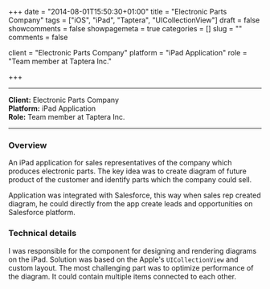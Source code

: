 +++
date = "2014-08-01T15:50:30+01:00"
title = "Electronic Parts Company"
tags = ["iOS", "iPad", "Taptera", "UICollectionView"]
draft = false
showcomments = false
showpagemeta = true
categories = []
slug = ""
comments = false

client = "Electronic Parts Company"
platform = "iPad Application"
role = "Team member at Taptera Inc."

+++

---
**Client:**	Electronic Parts Company</br>
**Platform:**	iPad Application</br>
**Role:**		Team member at Taptera Inc.</br>

---


### Overview

An iPad application for sales representatives of the company which produces electronic parts. The key idea was to create diagram of future product of the customer and identify parts which the company could sell. 

Application was integrated with Salesforce, this way when sales rep created diagram, he could directly from the app create leads and opportunities on Salesforce platform.

### Technical details

I was responsible for the component for designing and rendering diagrams on the iPad. Solution was based on the Apple's `UICollectionView` and custom layout. The most challenging part was to optimize performance of the diagram. It could contain multiple items connected to each other.